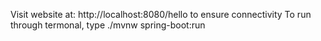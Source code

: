 Visit website at: http://localhost:8080/hello to ensure connectivity
To run through termonal, type ./mvnw spring-boot:run
